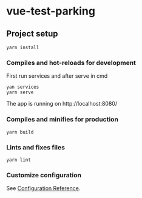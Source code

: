 # vue-test-parking

## Project setup
```
yarn install
```

### Compiles and hot-reloads for development
First run services and after serve in cmd
```
yan services
yarn serve
```

The app is running on http://localhost:8080/


### Compiles and minifies for production
```
yarn build
```

### Lints and fixes files
```
yarn lint
```

### Customize configuration
See [Configuration Reference](https://cli.vuejs.org/config/).
